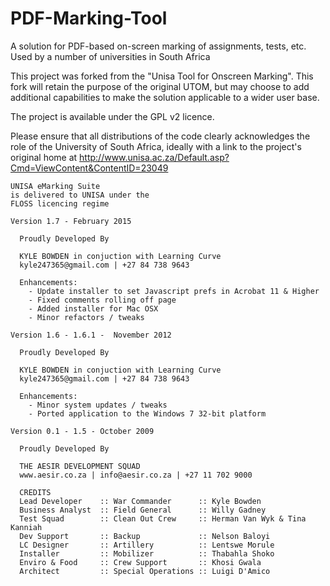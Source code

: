 PDF-Marking-Tool
================

A solution for PDF-based on-screen marking of assignments, tests, etc. Used by a number of universities in South Africa

This project was forked from the "Unisa Tool for Onscreen Marking". This fork will retain the purpose of the original UTOM, but may choose to add additional capabilities to make the solution applicable to a wider user base.

The project is available under the GPL v2 licence.

Please ensure that all distributions of the code clearly acknowledges the role of the University of South Africa, ideally with a link to the project's original home at http://www.unisa.ac.za/Default.asp?Cmd=ViewContent&ContentID=23049


    UNISA eMarking Suite
    is delivered to UNISA under the
    FLOSS licencing regime

    Version 1.7 - February 2015

      Proudly Developed By
   
      KYLE BOWDEN in conjuction with Learning Curve
      kyle247365@gmail.com | +27 84 738 9643
   
      Enhancements:
        - Update installer to set Javascript prefs in Acrobat 11 & Higher
        - Fixed comments rolling off page
        - Added installer for Mac OSX
        - Minor refactors / tweaks

    Version 1.6 - 1.6.1 -  November 2012
  
      Proudly Developed By
   
      KYLE BOWDEN in conjuction with Learning Curve
      kyle247365@gmail.com | +27 84 738 9643
   
      Enhancements:
        - Minor system updates / tweaks
        - Ported application to the Windows 7 32-bit platform
   
    Version 0.1 - 1.5 - October 2009

      Proudly Developed By
 
      THE AESIR DEVELOPMENT SQUAD 
      www.aesir.co.za | info@aesir.co.za | +27 11 702 9000
 
      CREDITS
      Lead Developer    :: War Commander      :: Kyle Bowden
      Business Analyst  :: Field General      :: Willy Gadney
      Test Squad        :: Clean Out Crew     :: Herman Van Wyk & Tina Kanniah
      Dev Support       :: Backup             :: Nelson Baloyi
      LC Designer       :: Artillery          :: Lentswe Morule
      Installer         :: Mobilizer          :: Thabahla Shoko
      Enviro & Food     :: Crew Support       :: Khosi Gwala
      Architect         :: Special Operations :: Luigi D'Amico

